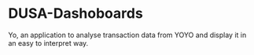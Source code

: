 # DUSA-Dashoboards
Yo, an application to analyse transaction data from YOYO and display it in an easy to interpret way. 
